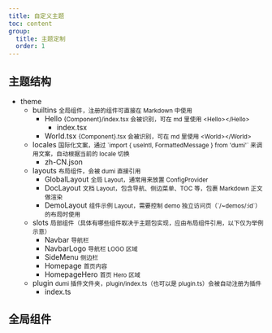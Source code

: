 ```yaml
---
title: 自定义主题
toc: content
group:
  title: 主题定制
  order: 1
---
```

## 主题结构
<Tree>
  <ul>
    <li>
      theme
      <ul>
        <li>
          builtins
          <small>全局组件，注册的组件可直接在 Markdown 中使用</small>
          <ul>
            <li>
              Hello
              <small>{Component}/index.tsx 会被识别，可在 md 里使用 &lt;Hello&gt;&lt;/Hello&gt;</small>
              <ul>
                <li>index.tsx</li>
              </ul>
            </li>
            <li>
              World.tsx
              <small>{Component}.tsx 会被识别，可在 md 里使用 &lt;World&gt;&lt;/World&gt;</small>
            </li>
          </ul>
        </li>
        <li>
          locales
          <small>国际化文案，通过 `import { useIntl, FormattedMessage } from 'dumi'` 来调用文案，自动根据当前的 locale 切换</small>
          <ul>
            <li>zh-CN.json</li>
          </ul>
        </li>
        <li>
          layouts
          <small>布局组件，会被 dumi 直接引用</small>
          <ul>
            <li>
              GlobalLayout
              <small>全局 Layout，通常用来放置 ConfigProvider</small>
            </li>
            <li>
              DocLayout
              <small>文档 Layout，包含导航、侧边菜单、TOC 等，包裹 Markdown 正文做渲染</small>
            </li>
            <li>
              DemoLayout
              <small>组件示例 Layout，需要控制 demo 独立访问页（`/~demos/:id`）的布局时使用</small>
            </li>
          </ul>
        </li>
        <li>
          slots
          <small>局部组件（具体有哪些组件取决于主题包实现，应由布局组件引用，以下仅为举例示意）</small>
          <ul>
            <li>Navbar <small>导航栏</small></li>
            <li>NavbarLogo <small>导航栏 LOGO 区域</small></li>
            <li>SideMenu <small>侧边栏</small></li>
            <li>Homepage <small>首页内容</small></li>
            <li>HomepageHero <small>首页 Hero 区域</small></li>
          </ul>
        </li>
        <li>
          plugin
          <small>dumi 插件文件夹，plugin/index.ts（也可以是 plugin.ts）会被自动注册为插件</small>
          <ul>
            <li>index.ts</li>
          </ul>
        </li>
      </ul>
    </li>
  </ul>
</Tree>

## 全局组件
<!-- <ColorPicker></ColorPicker> -->